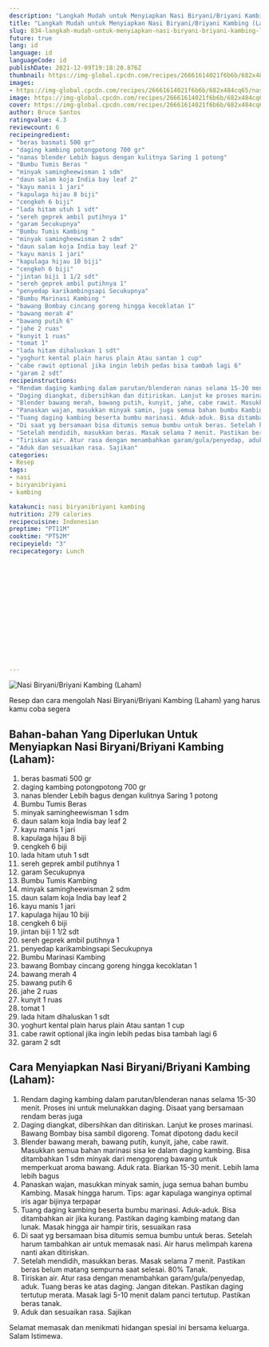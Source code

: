 ```yaml
---
description: "Langkah Mudah untuk Menyiapkan Nasi Biryani/Briyani Kambing (Laham) yang Bisa Manjain Lidah"
title: "Langkah Mudah untuk Menyiapkan Nasi Biryani/Briyani Kambing (Laham) yang Bisa Manjain Lidah"
slug: 834-langkah-mudah-untuk-menyiapkan-nasi-biryani-briyani-kambing-laham-yang-bisa-manjain-lidah
future: true
lang: id
language: id
languageCode: id
publishDate: 2021-12-09T19:18:20.876Z 
thumbnail: https://img-global.cpcdn.com/recipes/26661614021f6b6b/682x484cq65/nasi-biryanibriyani-kambing-laham-foto-resep-utama.png
images:
- https://img-global.cpcdn.com/recipes/26661614021f6b6b/682x484cq65/nasi-biryanibriyani-kambing-laham-foto-resep-utama.png
image: https://img-global.cpcdn.com/recipes/26661614021f6b6b/682x484cq65/nasi-biryanibriyani-kambing-laham-foto-resep-utama.png
cover: https://img-global.cpcdn.com/recipes/26661614021f6b6b/682x484cq65/nasi-biryanibriyani-kambing-laham-foto-resep-utama.png
author: Bruce Santos
ratingvalue: 4.3
reviewcount: 6
recipeingredient:
- "beras basmati 500 gr"
- "daging kambing potongpotong 700 gr"
- "nanas blender Lebih bagus dengan kulitnya Saring 1 potong"
- "Bumbu Tumis Beras "
- "minyak samingheewisman 1 sdm"
- "daun salam koja India bay leaf 2"
- "kayu manis 1 jari"
- "kapulaga hijau 8 biji"
- "cengkeh 6 biji"
- "lada hitam utuh 1 sdt"
- "sereh geprek ambil putihnya 1"
- "garam Secukupnya"
- "Bumbu Tumis Kambing "
- "minyak samingheewisman 2 sdm"
- "daun salam koja India bay leaf 2"
- "kayu manis 1 jari"
- "kapulaga hijau 10 biji"
- "cengkeh 6 biji"
- "jintan biji 1 1/2 sdt"
- "sereh geprek ambil putihnya 1"
- "penyedap karikambingsapi Secukupnya"
- "Bumbu Marinasi Kambing "
- "bawang Bombay cincang goreng hingga kecoklatan 1"
- "bawang merah 4"
- "bawang putih 6"
- "jahe 2 ruas"
- "kunyit 1 ruas"
- "tomat 1"
- "lada hitam dihaluskan 1 sdt"
- "yoghurt kental plain harus plain Atau santan 1 cup"
- "cabe rawit optional jika ingin lebih pedas bisa tambah lagi 6"
- "garam 2 sdt"
recipeinstructions:
- "Rendam daging kambing dalam parutan/blenderan nanas selama 15-30 menit. Proses ini untuk melunakkan daging. Disaat yang bersamaan rendam beras juga"
- "Daging diangkat, dibersihkan dan ditiriskan. Lanjut ke proses marinasi. Bawang Bombay bisa sambil digoreng. Tomat dipotong dadu kecil"
- "Blender bawang merah, bawang putih, kunyit, jahe, cabe rawit. Masukkan semua bahan marinasi sisa ke dalam daging kambing. Bisa ditambahkan 1 sdm minyak dari menggoreng bawang untuk memperkuat aroma bawang. Aduk rata. Biarkan 15-30 menit. Lebih lama lebih bagus"
- "Panaskan wajan, masukkan minyak samin, juga semua bahan bumbu Kambing. Masak hingga harum. Tips: agar kapulaga wanginya optimal iris agar bijinya terpapar"
- "Tuang daging kambing beserta bumbu marinasi. Aduk-aduk. Bisa ditambahkan air jika kurang. Pastikan daging kambing matang dan lunak. Masak hingga air hampir tiris, sesuaikan rasa"
- "Di saat yg bersamaan bisa ditumis semua bumbu untuk beras. Setelah harum tambahkan air untuk memasak nasi. Air harus melimpah karena nanti akan ditiriskan."
- "Setelah mendidih, masukkan beras. Masak selama 7 menit. Pastikan beras belum matang sempurna saat selesai. 80% Tanak."
- "Tiriskan air. Atur rasa dengan menambahkan garam/gula/penyedap, aduk. Tuang beras ke atas daging. Jangan ditekan. Pastikan daging tertutup merata. Masak lagi 5-10 menit dalam panci tertutup. Pastikan beras tanak."
- "Aduk dan sesuaikan rasa. Sajikan"
categories:
- Resep
tags:
- nasi
- biryanibriyani
- kambing

katakunci: nasi biryanibriyani kambing 
nutrition: 279 calories
recipecuisine: Indonesian
preptime: "PT11M"
cooktime: "PT52M"
recipeyield: "3"
recipecategory: Lunch


     
    
    
    
    
    
    
    
    
    
    
      
    
---
```



![Nasi Biryani/Briyani Kambing (Laham)](https://img-global.cpcdn.com/recipes/26661614021f6b6b/682x484cq65/nasi-biryanibriyani-kambing-laham-foto-resep-utama.png)

Resep dan cara mengolah  Nasi Biryani/Briyani Kambing (Laham) yang harus kamu coba segera

<!--inarticleads1-->

## Bahan-bahan Yang Diperlukan Untuk Menyiapkan Nasi Biryani/Briyani Kambing (Laham):

1. beras basmati 500 gr
1. daging kambing potongpotong 700 gr
1. nanas blender Lebih bagus dengan kulitnya Saring 1 potong
1. Bumbu Tumis Beras 
1. minyak samingheewisman 1 sdm
1. daun salam koja India bay leaf 2
1. kayu manis 1 jari
1. kapulaga hijau 8 biji
1. cengkeh 6 biji
1. lada hitam utuh 1 sdt
1. sereh geprek ambil putihnya 1
1. garam Secukupnya
1. Bumbu Tumis Kambing 
1. minyak samingheewisman 2 sdm
1. daun salam koja India bay leaf 2
1. kayu manis 1 jari
1. kapulaga hijau 10 biji
1. cengkeh 6 biji
1. jintan biji 1 1/2 sdt
1. sereh geprek ambil putihnya 1
1. penyedap karikambingsapi Secukupnya
1. Bumbu Marinasi Kambing 
1. bawang Bombay cincang goreng hingga kecoklatan 1
1. bawang merah 4
1. bawang putih 6
1. jahe 2 ruas
1. kunyit 1 ruas
1. tomat 1
1. lada hitam dihaluskan 1 sdt
1. yoghurt kental plain harus plain Atau santan 1 cup
1. cabe rawit optional jika ingin lebih pedas bisa tambah lagi 6
1. garam 2 sdt



<!--inarticleads2-->

## Cara Menyiapkan Nasi Biryani/Briyani Kambing (Laham):

1. Rendam daging kambing dalam parutan/blenderan nanas selama 15-30 menit. Proses ini untuk melunakkan daging. Disaat yang bersamaan rendam beras juga
1. Daging diangkat, dibersihkan dan ditiriskan. Lanjut ke proses marinasi. Bawang Bombay bisa sambil digoreng. Tomat dipotong dadu kecil
1. Blender bawang merah, bawang putih, kunyit, jahe, cabe rawit. Masukkan semua bahan marinasi sisa ke dalam daging kambing. Bisa ditambahkan 1 sdm minyak dari menggoreng bawang untuk memperkuat aroma bawang. Aduk rata. Biarkan 15-30 menit. Lebih lama lebih bagus
1. Panaskan wajan, masukkan minyak samin, juga semua bahan bumbu Kambing. Masak hingga harum. Tips: agar kapulaga wanginya optimal iris agar bijinya terpapar
1. Tuang daging kambing beserta bumbu marinasi. Aduk-aduk. Bisa ditambahkan air jika kurang. Pastikan daging kambing matang dan lunak. Masak hingga air hampir tiris, sesuaikan rasa
1. Di saat yg bersamaan bisa ditumis semua bumbu untuk beras. Setelah harum tambahkan air untuk memasak nasi. Air harus melimpah karena nanti akan ditiriskan.
1. Setelah mendidih, masukkan beras. Masak selama 7 menit. Pastikan beras belum matang sempurna saat selesai. 80% Tanak.
1. Tiriskan air. Atur rasa dengan menambahkan garam/gula/penyedap, aduk. Tuang beras ke atas daging. Jangan ditekan. Pastikan daging tertutup merata. Masak lagi 5-10 menit dalam panci tertutup. Pastikan beras tanak.
1. Aduk dan sesuaikan rasa. Sajikan




Selamat memasak dan menikmati hidangan spesial ini bersama keluarga. Salam Istimewa.
